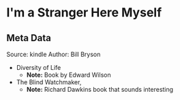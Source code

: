 # I'm a Stranger Here Myself

## Meta Data

Source:  kindle 
Author: Bill Bryson

- Diversity of Life
    - **Note:** Book by Edward Wilson 
- The Blind Watchmaker,
    - **Note:** Richard Dawkins book that sounds interesting 
